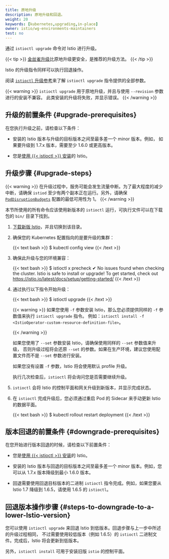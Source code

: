 ```yaml
---
title: 原地升级
description: 原地升级和回退。
weight: 20
keywords: [kubernetes,upgrading,in-place]
owner: istio/wg-environments-maintainers
test: no
---
```


通过 `istioctl upgrade` 命令对 Istio 进行升级。

{{< tip >}}
[金丝雀升级](/zh/docs/setup/upgrade/canary/)比原地升级更安全，是推荐的升级方法。
{{< /tip >}}

Istio 的升级指令同样可以执行回退操作。

阅读 [`istioctl` 升级参考](/zh/docs/reference/commands/istioctl/#istioctl-upgrade)来了解
`istioctl upgrade` 指令提供的全部参数。

{{< warning >}}
`istioctl upgrade` 用于原地升级，并且与使用 `--revision` 参数进行的安装不兼容。
此类安装的升级将失败，并显示错误。
{{< /warning >}}

## 升级的前置条件  {#upgrade-prerequisites}

在您执行升级之前，请检查以下条件：

* 安装的 Istio 版本与升级的目标版本之间至最多差一个 minor 版本。例如，
  如果要升级到 1.7.x 版本，需要至少 1.6.0 或更高版本。

* 您是[使用 {{< istioctl >}} 安装](/zh/docs/setup/install/istioctl/)的 Istio。

## 升级步骤  {#upgrade-steps}

{{< warning >}}
在升级过程中，服务可能会发生流量中断。为了最大程度的减少中断，请确保 `istiod`
至少有两个副本正在运行。另外，请确保 [`PodDisruptionBudgets`](https://kubernetes.io/zh-cn/docs/tasks/run-application/configure-pdb/)
配置的最低可用性为 1。
{{< /warning >}}

本节所使用的所有命令应该使用新版本的 `istioctl` 运行，可执行文件可以在下载包的 `bin/` 目录下找到。

1. [下载新版 Istio](/zh/docs/setup/getting-started/#download)，并且切换到该目录。

1. 确保您的 Kubernetes 配置指向的是要升级的集群：

    {{< text bash >}}
    $ kubectl config view
    {{< /text >}}

1. 确保此升级与您的环境兼容：

    {{< text bash >}}
    $ istioctl x precheck
    ✔ No issues found when checking the cluster. Istio is safe to install or upgrade!
    To get started, check out https://istio.io/latest/docs/setup/getting-started/
    {{< /text >}}

1. 通过执行以下指令开始升级：

    {{< text bash >}}
    $ istioctl upgrade
    {{< /text >}}

    {{< warning >}}
    如果您使用 `-f` 参数安装 Istio，那么您必须提供同样的 `-f` 参数值来执行 `istioctl upgrade` 指令。
    例如：`istioctl install -f <IstioOperator-custom-resource-definition-file>`。

    {{< /warning >}}

    如果您使用了 `--set` 参数安装 Istio，请确保使用同样的 `--set` 参数值来升级，
    否则升级过程将会还原 `--set` 的参数。如果在生产环境，建议您使用配置文件而不是 `--set` 参数进行安装。

    如果您没有设置 `-f` 参数，Istio 将会使用默认 profile 升级。

    执行几次检查后，`istioctl` 将会询问您是否需要继续升级。

1. `istioctl` 会将 Istio 的控制平面和网关升级到新版本，并显示完成状态。

1. 在 `istioctl` 完成升级后，您必须通过重启 Pod 的 Sidecar 来手动更新 Istio 的数据平面。

    {{< text bash >}}
    $ kubectl rollout restart deployment
    {{< /text >}}

## 版本回退的前置条件  {#downgrade-prerequisites}

在您开始进行版本回退的时候，请检查以下前置条件：

* 您是[使用 {{< istioctl >}} 安装](/zh/docs/setup/install/istioctl/)的 Istio。

* 安装的 Istio 版本与回退的目标版本之间至最多差一个 minor 版本。例如，您可以从 1.7.x
  版本降级到最小 1.6.0 版本。

* 回退需要使用回退目标版本的二进制 `istioctl` 指令完成。例如，如果您要从 Istio 1.7 降级到
  1.6.5，请使用 1.6.5 的 `istioctl`。

## 回退版本操作步骤  {#steps-to-downgrade-to-a-lower-Istio-version}

您可以使用 `istioctl upgrade` 来回退 Istio 到低版本。回退步骤与上一步中所述的升级过程相同，
不过需要使用较低版本（例如 1.6.5）的 `istioctl` 二进制文件。完成后，Istio 将会更新到低版本。

另外，`istioctl install` 可用于安装旧版 `istio` 的控制平面。
